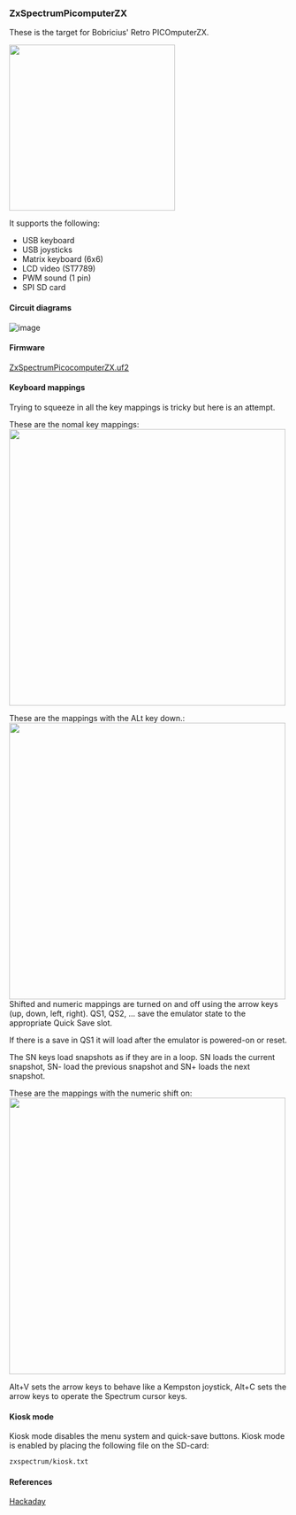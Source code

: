 ### ZxSpectrumPicomputerZX
These is the target for Bobricius' Retro PICOmputerZX.

<img src="picomputerzx.png" height="300"/>

It supports the following:
* USB keyboard
* USB joysticks
* Matrix keyboard (6x6)
* LCD video (ST7789)
* PWM sound (1 pin)
* SPI SD card

#### Circuit diagrams

![image](ZxSpectrumPicomputerMax.png)

#### Firmware

[ZxSpectrumPicocomputerZX.uf2](/uf2-rp2040/ZxSpectrumPicocomputerZX.uf2)

#### Keyboard mappings
Trying to squeeze in all the key mappings is tricky but here is an attempt.

These are the nomal key mappings:<br/>
<img src="retro_vga_keyboard_normal.svg" width="500"/><br/>

These are the mappings with the ALt key down.:<br/>
<img src="retro_vga_keyboard_alt_down.svg" width="500"/><br/>
Shifted and numeric mappings are turned on and off using the arrow keys (up, down, left, right).
QS1, QS2, ...  save the emulator state to the appropriate Quick Save slot.

If there is a save in QS1 it will load after the emulator is powered-on or reset.

The SN keys load snapshots as if they are in a loop. 
SN loads the current snapshot, SN- load the previous snapshot and SN+ loads the next snapshot.

These are the mappings with the numeric shift on:<br/>
<img src="retro_vga_keyboard_num.svg" width="500"/><br/>

Alt+V sets the arrow keys to behave like a Kempston joystick,
Alt+C sets the arrow keys to operate the Spectrum cursor keys.

#### Kiosk mode
Kiosk mode disables the menu system and quick-save buttons. 
Kiosk mode is enabled by placing the following file on the SD-card:
```bash
zxspectrum/kiosk.txt
```

#### References

[Hackaday](https://hackaday.io/project/183398-retrovga-raspbery-pico-multi-retro-computer)